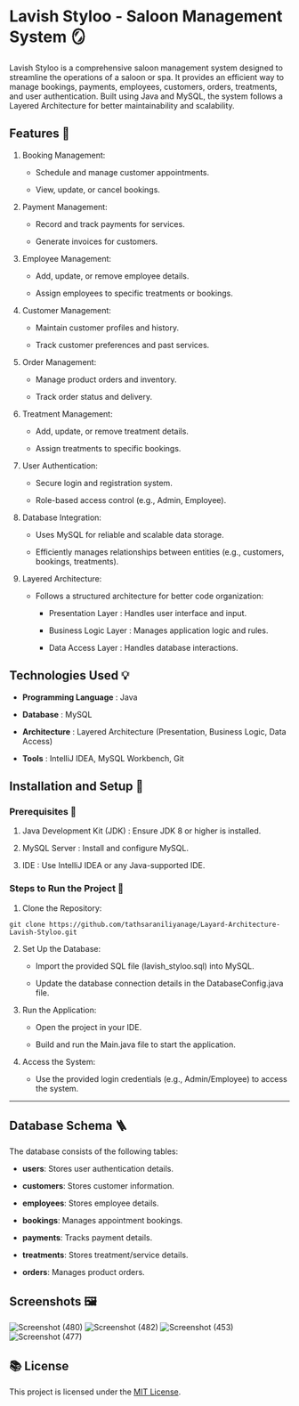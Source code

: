 # Lavish Styloo - Saloon Management System 🪞

Lavish Styloo is a comprehensive saloon management system designed to streamline the operations of a saloon or spa. It provides an efficient way to manage bookings, payments, employees, customers, orders, treatments, and user authentication. Built using Java and MySQL, the system follows a Layered Architecture for better maintainability and scalability.


## Features 🌟

1. Booking Management:

    - Schedule and manage customer appointments.

    - View, update, or cancel bookings.

2. Payment Management:

    - Record and track payments for services.

    - Generate invoices for customers.

3. Employee Management:

    - Add, update, or remove employee details.

    - Assign employees to specific treatments or bookings.

4. Customer Management:

    - Maintain customer profiles and history.

    - Track customer preferences and past services.

5. Order Management:

    - Manage product orders and inventory.

    - Track order status and delivery.

7. Treatment Management:

    - Add, update, or remove treatment details.

    - Assign treatments to specific bookings.

8. User Authentication:

    - Secure login and registration system.

    - Role-based access control (e.g., Admin, Employee).

9. Database Integration:

    - Uses MySQL for reliable and scalable data storage.

    - Efficiently manages relationships between entities (e.g., customers, bookings, treatments).

10. Layered Architecture:

    - Follows a structured architecture for better code organization:

        - Presentation Layer : Handles user interface and input.

        - Business Logic Layer : Manages application logic and rules.

        - Data Access Layer : Handles database interactions.


## Technologies Used 💡

   - **Programming Language** : Java

   - **Database** : MySQL

   - **Architecture** : Layered Architecture (Presentation, Business Logic, Data Access)

   - **Tools** : IntelliJ IDEA, MySQL Workbench, Git


## Installation and Setup 📍

### Prerequisites 🔗

   1. Java Development Kit (JDK) : Ensure JDK 8 or higher is installed.

   2. MySQL Server : Install and configure MySQL.

   3. IDE : Use IntelliJ IDEA or any Java-supported IDE.


### Steps to Run the Project 🔗

1. Clone the Repository:

  ```
  git clone https://github.com/tathsaraniliyanage/Layard-Architecture-Lavish-Styloo.git
  ```

2. Set Up the Database:

   - Import the provided SQL file (lavish_styloo.sql) into MySQL.

   - Update the database connection details in the DatabaseConfig.java file.

3. Run the Application:

   - Open the project in your IDE.

   - Build and run the Main.java file to start the application.

4. Access the System:

   - Use the provided login credentials (e.g., Admin/Employee) to access the system.



---

## Database Schema 🪜

The database consists of the following tables:

  - **users**: Stores user authentication details.

  - **customers**: Stores customer information.

  - **employees**: Stores employee details.

  - **bookings**: Manages appointment bookings.

  - **payments**: Tracks payment details.

  - **treatments**: Stores treatment/service details.

  - **orders**: Manages product orders.



## Screenshots 🖼️
![Screenshot (480)](https://github.com/user-attachments/assets/5ad5eeef-e5e7-4590-bcc4-5534a66d86c2)
![Screenshot (482)](https://github.com/user-attachments/assets/a9c39ff6-01c0-4c27-a445-67916c6b5085)
![Screenshot (453)](https://github.com/user-attachments/assets/a1595a8e-8fad-43c1-845e-d87c20a03034)
![Screenshot (477)](https://github.com/user-attachments/assets/91d1541c-1ed0-4bdd-ab4c-9e3deaf1f296)





## 📚 License

This project is licensed under the [MIT License](LICENSE).
